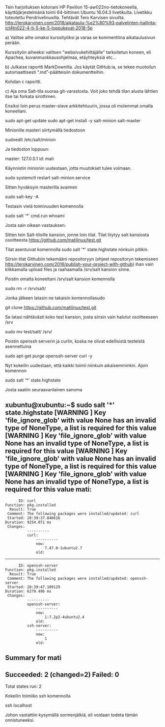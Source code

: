 Tein harjoituksen kotonani HP Pavilion 15-aw022no-tietokoneella, käyttöjärjestelmänä toimi 64-bittinen Ubuntu 16.04.3 livetikulta. Livetikku toteutettu Pendrivelinuxilla.
Tehtävät Tero Karvisen sivuilta. http://terokarvinen.com/2018/aikataulu-%e2%80%93-palvelinten-hallinta-ict4tn022-4-ti-5-ke-5-loppukevat-2018-5p

a) Valitse aihe omaksi kurssityöksi ja varaa se kommenttina aikataulusivun perään.

Kurssityön aiheeksi valitsen "websivukehittäjälle" tarkoitetun koneen, eli Apachea, kuvanmuokkausohjelmaa, etäyhteyksiä etc...

b) Julkaise raportti MarkDownilla. Jos käytät GitHub:ia, se tekee muotoilun automaattisesti “.md”-päätteisiin dokumentteihin.

Kohdan c raportti.

c) Aja oma Salt-tila suoraa git-varastosta. Voit joko tehdä tilan alusta lähtien itse tai forkata sirottimen.

Ensiksi loin perus master-slave arkkitehtuurin, jossa oli molemmat omalla koneellani. 

sudo apt-get update
sudo apt-get install -y salt-minion salt-master

Minionille masteri siirtymällä tiedostoon

sudoedit /etc/salt/minion

Ja tiedoston loppuun:

master: 127.0.0.1
id: mati

Käynnistin minionin uudestaan, jotta muutokset tulee voimaan.

sudo systemctl restart salt-minion.service

Sitten hyväksyin masterilla avaimen

sudo salt-key -A

Testasin vielä toimivuuden komennolla 

sudo salt '*' cmd.run whoami

Josta sain oikean vastauksen.

Sitten tein Salt-tiloille kansion, jonne loin tilat. Tilat löytyy salt kansiosta osoitteesta https://github.com/matilinux/test.git

Tilat asentuivat komennolla sudo salt '*' state.highstate niinkuin pitikin.

Siirsin tilat Githubiin tekemääni repositoryyn (ohjeet repositoryn tekemiseen http://terokarvinen.com/2016/publish-your-project-with-github) ihan vain klikkamalla upload files ja raahaamalla /srv/salt kansion sinne. 

Poistin omalta koneeltani /srv/salt kansion komennolla 

sudo rm -r /srv/salt/

Jonka jälkeen latasin ne takaisin komennollasudo

git clone https://github.com/matilinux/test.git

Se latasi nähtävästi koko test kansion, josta siirsin vain halutut osoitteeseen /srv

sudo mv test/salt/ /srv/

Poistin openssh serverin ja curlin, koska ne olivat edellisistä testeistä asennettuina

sudo apt-get purge openssh-server curl -y

Nyt kokeilin uudestaan, että kaikki toimii niinkuin aikaisemminkin. Ajoin komennon

sudo salt '*' state.highstate

Josta saatiin seuraavanlainen sanoma

xubuntu@xubuntu:~$ sudo salt '*' state.highstate
[WARNING ] Key 'file_ignore_glob' with value None has an invalid type of NoneType, a list is required for this value
[WARNING ] Key 'file_ignore_glob' with value None has an invalid type of NoneType, a list is required for this value
[WARNING ] Key 'file_ignore_glob' with value None has an invalid type of NoneType, a list is required for this value
[WARNING ] Key 'file_ignore_glob' with value None has an invalid type of NoneType, a list is required for this value
mati:
----------
          ID: curl
    Function: pkg.installed
      Result: True
     Comment: The following packages were installed/updated: curl
     Started: 20:39:37.846616
    Duration: 9254.071 ms
     Changes:   
              ----------
              curl:
                  ----------
                  new:
                      7.47.0-1ubuntu2.7
                  old:
----------
          ID: openssh-server
    Function: pkg.installed
      Result: True
     Comment: The following packages were installed/updated: openssh-server
     Started: 20:39:47.109129
    Duration: 6279.496 ms
     Changes:   
              ----------
              openssh-server:
                  ----------
                  new:
                      1:7.2p2-4ubuntu2.4
                  old:
              ssh-server:
                  ----------
                  new:
                      1
                  old:

Summary for mati
------------
Succeeded: 2 (changed=2)
Failed:    0
------------
Total states run:     2

Kokeilin toimiiko ssh komennolla

ssh localhost

Johon vastattiin kysymällä sormenjälkiä, eli voidaan todeta tämän onnistuneeksi.


